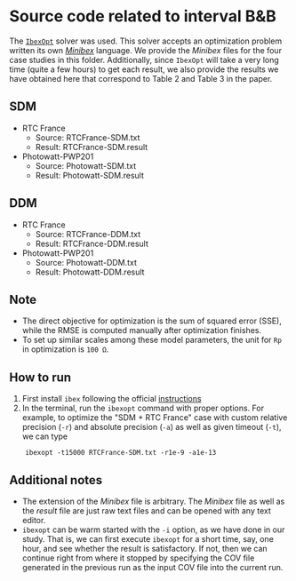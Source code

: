 # Source code related to interval B&B
The [`IbexOpt`](http://www.ibex-lib.org/doc/optim.html#optim) solver was used. This solver accepts an optimization problem written its own [*Minibex*](http://www.ibex-lib.org/doc/minibex.html) language. We provide the *Minibex* files for the four case studies in this folder. Additionally, since `IbexOpt` will take a very long time  (quite a few hours) to get each result, we also provide the results we have obtained here that correspond to Table 2 and Table 3 in the paper.
## SDM
- RTC France
	+ Source: RTCFrance-SDM.txt
	+ Result: RTCFrance-SDM.result 
- Photowatt-PWP201
	+ Source: Photowatt-SDM.txt
	+ Result: Photowatt-SDM.result
## DDM
- RTC France
	+ Source: RTCFrance-DDM.txt
	+ Result: RTCFrance-DDM.result
- Photowatt-PWP201
	+ Source: Photowatt-DDM.txt
	+ Result: Photowatt-DDM.result

## Note
+ The direct objective for optimization is the sum of squared error (SSE), while the RMSE is computed manually after optimization finishes.
+ To set up similar scales among these model parameters, the unit for `Rp` in optimization is `100 Ω`.
## How to run
1. First install `ibex` following the official [instructions](http://www.ibex-lib.org/doc/install.html)
2. In the terminal, run the `ibexopt` command with proper options. For example, to optimize the "SDM + RTC France" case with custom relative precision (`-r`) and absolute precision (`-a`) as well as given timeout (`-t`),  we can type 
```
	ibexopt -t15000 RTCFrance-SDM.txt -r1e-9 -a1e-13
```
## Additional notes
+ The extension of the *Minibex* file is arbitrary. The *Minibex* file as well as the *result* file are just raw text files and can be opened with any text editor.
+ `ibexopt` can be warm started with the `-i` option, as we have done in our study. That is, we can first execute `ibexopt` for a short time, say, one hour, and see whether the result is satisfactory. If not, then we can continue right from where it stopped by specifying the COV file generated in the previous run as the input COV file into the current run.
